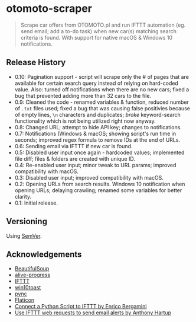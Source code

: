 # otomoto-scraper

>Scrape car offers from OTOMOTO․pl and run IFTTT automation (eg. send email; add a to-do task) when new car(s) matching search criteria is found. With support for native macOS & Windows 10 notifications. 

<!-- Lorem ipsum dolor sit amet, consectetuer adipiscing elit. Aenean commodo ligula eget dolor. Aenean massa. Cumanos sociis natoque penatibus et magnis dis parturient montes, nascetur ridiculus mus. Donec quam felis, ultricies nec, pellentesque eu, pretium quis, sem. Nulla consequat massa quis enim. -->

<!-- ![](screenshot.png) -->

<!-- ## How to use -->

<!-- ## Roadmap

- lorem ipsum -->

## Release History

- 0.10: Pagination support - script will scrape only the # of pages that are available for certain search query instead of relying on hard-coded value. Also: turned off notifications when there are no new cars; fixed a bug that prevented adding more than 32 cars to the file.
- 0.9: Cleaned the code - renamed variables & function, reduced number of `.txt` files used; fixed a bug that was causing false positivies because of empty lines, `\n` characters and duplicates; *broke* keyword-search functionality which is not being utilized right now anyway. 
- 0.8: Changed URL; attempt to hide API key; changes to notifications.
- 0.7: Notifications (Windows & macOS; showing script's run time in seconds; improved regex formula to remove IDs at the end of URLs. 
- 0.6: Sending email via IFTTT if new car is found.
- 0.5: Disabled user input once again - hardcoded values; implemented file diff; files & folders are created with unique ID.
- 0.4: Re-enabled user input; minor tweak to URL params; improved compatibility with macOS.
- 0.3: Disabled user input; improved compatibility with macOS.
- 0.2: Opening URLs from search results. Windows 10 notification when opening URLs; delaying crawling; renamed some variables for better clarity.
- 0.1: Initial release.

## Versioning

Using [SemVer](http://semver.org/).

<!-- ## License -->

<!-- GNU General Public License v3.0, see [LICENSE.md](https://github.com/vardecab/PROJECT/blob/master/LICENSE). -->

## Acknowledgements

- [BeautifulSoup](https://www.crummy.com/software/BeautifulSoup/)
- [alive-progress](https://github.com/rsalmei/alive-progress)
- [IFTTT](https://ifttt.com/)
- [win10toast](https://github.com/jithurjacob/Windows-10-Toast-Notifications)
- [pync](https://github.com/SeTeM/pync)
- [Flaticon](https://www.flaticon.com/)
- [Connect a Python Script to IFTTT by Enrico Bergamini](https://medium.com/mai-piu-senza/connect-a-python-script-to-ifttt-8ee0240bb3aa)
- [Use IFTTT web requests to send email alerts by Anthony Hartup](https://anthscomputercave.com/tutorials/ifttt/using_ifttt_web_request_email.html)
<!-- - [termcolor](https://pypi.org/project/termcolor/) -->

<!-- ## Contributing -->

<!-- If you found a bug or want to propose a feature, feel free to visit [the Issues page](https://github.com/USER/REPO/issues). -->